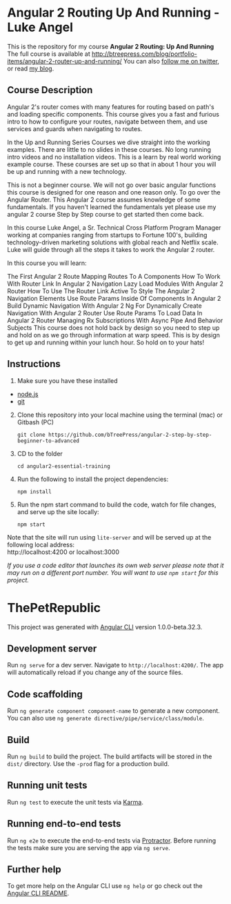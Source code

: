 
# Angular 2 Routing Up And Running - Luke Angel

This is the repository for my course **Angular 2 Routing: Up And Running**  
The full course is available at 
http://btreepress.com/blog/portfolio-items/angular-2-router-up-and-running/
You can also [follow me on twitter](https://twitter.com/drlukeangel), or read [my blog](http://lukeangel.co).

## Course Description

Angular 2's router comes with many features for routing based on path's and loading specific components. This course gives you a fast and furious intro to how to configure your routes, navigate between them, and use services and guards when navigating to routes.

In the Up and Running Series Courses we dive straight into the working examples. There are little to no slides in these courses. No long running intro videos and no installation videos. This is a learn by real world working example course. These courses are set up so that in about 1 hour you will be up and running with a new technology.

This is not a beginner course. We will not go over basic angular functions this course is designed for one reason and one reason only. To go over the Angular Router. This Angular 2 course assumes knowledge of some fundamentals. If you haven't learned the fundamentals yet please use my angular 2 course Step by Step course to get started then come back. 

 In this course Luke Angel, a Sr. Technical Cross Platform Program Manager working at companies ranging from startups to Fortune 100's, building technology-driven marketing solutions with global reach and Netflix scale. Luke will guide through all the steps it takes to work the Angular 2 router.  

In this course you will learn:

The First Angular 2 Route
Mapping Routes To A Components
How To Work With Router Link In Angular 2 Navigation
Lazy Load Modules With Angular 2 Router
How To Use The Router Link Active To Style The Angular 2 Navigation Elements
Use Route Params Inside Of Components In Angular 2
Build Dynamic Navigation With Angular 2 Ng For
Dynamically Create Navigation With Angular 2 Router
Use Route Params To Load Data In Angular 2 Router
Managing Rx Subscriptions With Async Pipe And Behavior Subjects
 This course does not hold back by design so you need to step up and hold on as we go through information at warp speed. This is by design to get up and running within your lunch hour. So hold on to your hats!

## Instructions

1. Make sure you have these installed
  - [node.js](http://nodejs.org/)
  - [git](http://git-scm.com/)

2. Clone this repository into your local machine using the terminal (mac) or Gitbash (PC) 

    `git clone https://github.com/bTreePress/angular-2-step-by-step-beginner-to-advanced`
    
3. CD to the folder

    `cd angular2-essential-training`
    
4. Run the following to install the project dependencies:

    `npm install`
    
5. Run the npm start command to build the code, watch for file changes, and serve up the site locally:

    `npm start`

 
Note that the site will run using `lite-server` and will be served up at the following local address:  
    http://localhost:4200 or localhost:3000

*If you use a code editor that launches its own web server please note that it may run on a different port number. 
You will want to use `npm start` for this project.*
  


# ThePetRepublic

This project was generated with [Angular CLI](https://github.com/angular/angular-cli) version 1.0.0-beta.32.3.

## Development server
Run `ng serve` for a dev server. Navigate to `http://localhost:4200/`. The app will automatically reload if you change any of the source files.

## Code scaffolding

Run `ng generate component component-name` to generate a new component. You can also use `ng generate directive/pipe/service/class/module`.

## Build

Run `ng build` to build the project. The build artifacts will be stored in the `dist/` directory. Use the `-prod` flag for a production build.

## Running unit tests

Run `ng test` to execute the unit tests via [Karma](https://karma-runner.github.io).

## Running end-to-end tests

Run `ng e2e` to execute the end-to-end tests via [Protractor](http://www.protractortest.org/).
Before running the tests make sure you are serving the app via `ng serve`.

## Further help

To get more help on the Angular CLI use `ng help` or go check out the [Angular CLI README](https://github.com/angular/angular-cli/blob/master/README.md).